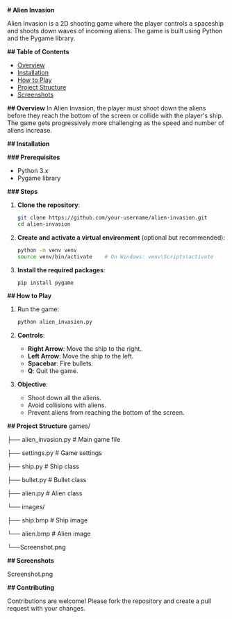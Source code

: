**# Alien Invasion**

Alien Invasion is a 2D shooting game where the player controls a spaceship and shoots down waves of incoming aliens. The game is built using Python and the Pygame library.

**## Table of Contents**
- [Overview](#overview)
- [Installation](#installation)
- [How to Play](#how-to-play)
- [Project Structure](#project-structure)
- [Screenshots](#screenshots)

**## Overview**
In Alien Invasion, the player must shoot down the aliens before they reach the bottom of the screen or collide with the player's ship. The game gets progressively more challenging as the speed and number of aliens increase.

**## Installation**

**### Prerequisites**
- Python 3.x
- Pygame library

**### Steps**
1. **Clone the repository**:
    ```sh
    git clone https://github.com/your-username/alien-invasion.git
    cd alien-invasion
    ```

2. **Create and activate a virtual environment** (optional but recommended):
    ```sh
    python -m venv venv
    source venv/bin/activate    # On Windows: venv\Scripts\activate
    ```

3. **Install the required packages**:
    ```sh
    pip install pygame
    ```

**## How to Play**

1. Run the game:
    ```sh
    python alien_invasion.py
    ```

2. **Controls**:
    - **Right Arrow**: Move the ship to the right.
    - **Left Arrow**: Move the ship to the left.
    - **Spacebar**: Fire bullets.
    - **Q**: Quit the game.

3. **Objective**:
    - Shoot down all the aliens.
    - Avoid collisions with aliens.
    - Prevent aliens from reaching the bottom of the screen.

**## Project Structure**
games/

├── alien_invasion.py # Main game file

├── settings.py # Game settings

├── ship.py # Ship class

├── bullet.py # Bullet class

├── alien.py # Alien class

└── images/

├── ship.bmp # Ship image

└── alien.bmp # Alien image

└──Screenshot.png


****## Screenshots****

Screenshot.png

****## Contributing****

Contributions are welcome! Please fork the repository and create a pull request with your changes.



